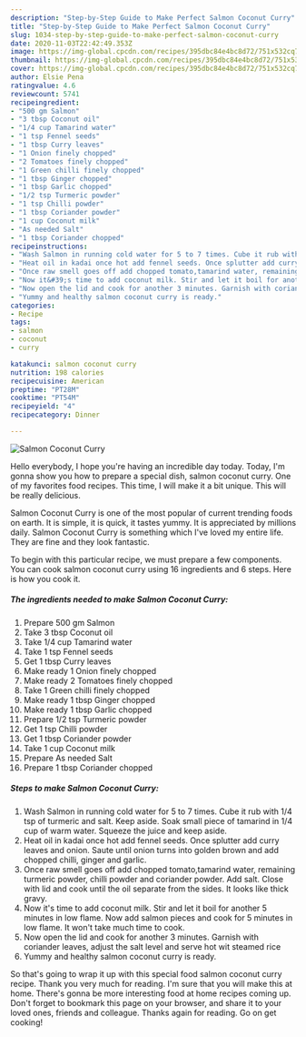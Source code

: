 ```yaml
---
description: "Step-by-Step Guide to Make Perfect Salmon Coconut Curry"
title: "Step-by-Step Guide to Make Perfect Salmon Coconut Curry"
slug: 1034-step-by-step-guide-to-make-perfect-salmon-coconut-curry
date: 2020-11-03T22:42:49.353Z
image: https://img-global.cpcdn.com/recipes/395dbc84e4bc8d72/751x532cq70/salmon-coconut-curry-recipe-main-photo.jpg
thumbnail: https://img-global.cpcdn.com/recipes/395dbc84e4bc8d72/751x532cq70/salmon-coconut-curry-recipe-main-photo.jpg
cover: https://img-global.cpcdn.com/recipes/395dbc84e4bc8d72/751x532cq70/salmon-coconut-curry-recipe-main-photo.jpg
author: Elsie Pena
ratingvalue: 4.6
reviewcount: 5741
recipeingredient:
- "500 gm Salmon"
- "3 tbsp Coconut oil"
- "1/4 cup Tamarind water"
- "1 tsp Fennel seeds"
- "1 tbsp Curry leaves"
- "1 Onion finely chopped"
- "2 Tomatoes finely chopped"
- "1 Green chilli finely chopped"
- "1 tbsp Ginger chopped"
- "1 tbsp Garlic chopped"
- "1/2 tsp Turmeric powder"
- "1 tsp Chilli powder"
- "1 tbsp Coriander powder"
- "1 cup Coconut milk"
- "As needed Salt"
- "1 tbsp Coriander chopped"
recipeinstructions:
- "Wash Salmon in running cold water for 5 to 7 times. Cube it rub with 1/4 tsp of turmeric and salt. Keep aside. Soak small piece of tamarind in 1/4 cup of warm water. Squeeze the juice and keep aside."
- "Heat oil in kadai once hot add fennel seeds. Once splutter add curry leaves and onion. Saute until onion turns into golden brown and add chopped chilli, ginger and garlic."
- "Once raw smell goes off add chopped tomato,tamarind water, remaining turmeric powder, chilli powder and coriander powder. Add salt. Close with lid and cook until the oil separate from the sides. It looks like thick gravy."
- "Now it&#39;s time to add coconut milk. Stir and let it boil for another 5 minutes in low flame. Now add salmon pieces and cook for 5 minutes in low flame. It won&#39;t take much time to cook."
- "Now open the lid and cook for another 3 minutes. Garnish with coriander leaves, adjust the salt level and serve hot wit steamed rice"
- "Yummy and healthy salmon coconut curry is ready."
categories:
- Recipe
tags:
- salmon
- coconut
- curry

katakunci: salmon coconut curry 
nutrition: 198 calories
recipecuisine: American
preptime: "PT28M"
cooktime: "PT54M"
recipeyield: "4"
recipecategory: Dinner

---
```



![Salmon Coconut Curry](https://img-global.cpcdn.com/recipes/395dbc84e4bc8d72/751x532cq70/salmon-coconut-curry-recipe-main-photo.jpg)

Hello everybody, I hope you're having an incredible day today. Today, I'm gonna show you how to prepare a special dish, salmon coconut curry. One of my favorites food recipes. This time, I will make it a bit unique. This will be really delicious.

Salmon Coconut Curry is one of the most popular of current trending foods on earth. It is simple, it is quick, it tastes yummy. It is appreciated by millions daily. Salmon Coconut Curry is something which I've loved my entire life. They are fine and they look fantastic.




To begin with this particular recipe, we must prepare a few components. You can cook salmon coconut curry using 16 ingredients and 6 steps. Here is how you cook it.

<!--inarticleads1-->

##### The ingredients needed to make Salmon Coconut Curry:

1. Prepare 500 gm Salmon
1. Take 3 tbsp Coconut oil
1. Take 1/4 cup Tamarind water
1. Take 1 tsp Fennel seeds
1. Get 1 tbsp Curry leaves
1. Make ready 1 Onion finely chopped
1. Make ready 2 Tomatoes finely chopped
1. Take 1 Green chilli finely chopped
1. Make ready 1 tbsp Ginger chopped
1. Make ready 1 tbsp Garlic chopped
1. Prepare 1/2 tsp Turmeric powder
1. Get 1 tsp Chilli powder
1. Get 1 tbsp Coriander powder
1. Take 1 cup Coconut milk
1. Prepare As needed Salt
1. Prepare 1 tbsp Coriander chopped




<!--inarticleads2-->

##### Steps to make Salmon Coconut Curry:

1. Wash Salmon in running cold water for 5 to 7 times. Cube it rub with 1/4 tsp of turmeric and salt. Keep aside. Soak small piece of tamarind in 1/4 cup of warm water. Squeeze the juice and keep aside.
1. Heat oil in kadai once hot add fennel seeds. Once splutter add curry leaves and onion. Saute until onion turns into golden brown and add chopped chilli, ginger and garlic.
1. Once raw smell goes off add chopped tomato,tamarind water, remaining turmeric powder, chilli powder and coriander powder. Add salt. Close with lid and cook until the oil separate from the sides. It looks like thick gravy.
1. Now it&#39;s time to add coconut milk. Stir and let it boil for another 5 minutes in low flame. Now add salmon pieces and cook for 5 minutes in low flame. It won&#39;t take much time to cook.
1. Now open the lid and cook for another 3 minutes. Garnish with coriander leaves, adjust the salt level and serve hot wit steamed rice
1. Yummy and healthy salmon coconut curry is ready.




So that's going to wrap it up with this special food salmon coconut curry recipe. Thank you very much for reading. I'm sure that you will make this at home. There's gonna be more interesting food at home recipes coming up. Don't forget to bookmark this page on your browser, and share it to your loved ones, friends and colleague. Thanks again for reading. Go on get cooking!
